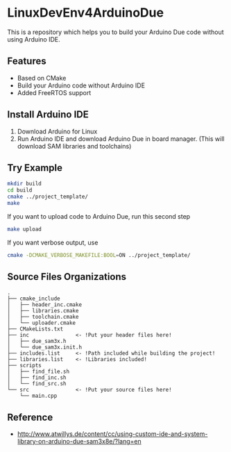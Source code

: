 # LinuxDevEnv4ArduinoDue

This is a repository which helps you to build your Arduino Due code without using Arduino IDE.

## Features

* Based on CMake
* Build your Arduino code without Arduino IDE
* Added FreeRTOS support

## Install Arduino IDE

1. Download Arduino for Linux
2. Run Arduino IDE and download Arduino Due in board manager. (This will download SAM libraries and toolchains)


## Try Example

```bash
mkdir build
cd build
cmake ../project_template/
make
```
If you want to upload code to Arduino Due, run this second step
```bash
make upload
```

If you want verbose output, use
```bash
cmake -DCMAKE_VERBOSE_MAKEFILE:BOOL=ON ../project_template/
```


## Source Files Organizations

```
.
├── cmake_include
│   ├── header_inc.cmake
│   ├── libraries.cmake
│   ├── toolchain.cmake
│   └── uploader.cmake
├── CMakeLists.txt
├── inc               <- !Put your header files here!
│   ├── due_sam3x.h
│   └── due_sam3x.init.h
├── includes.list     <- !Path included while building the project!
├── libraries.list    <- !Libraries included!
├── scripts
│   ├── find_file.sh
│   ├── find_inc.sh
│   └── find_src.sh
└── src               <- !Put your source files here!
    └── main.cpp
```

## Reference
* http://www.atwillys.de/content/cc/using-custom-ide-and-system-library-on-arduino-due-sam3x8e/?lang=en
